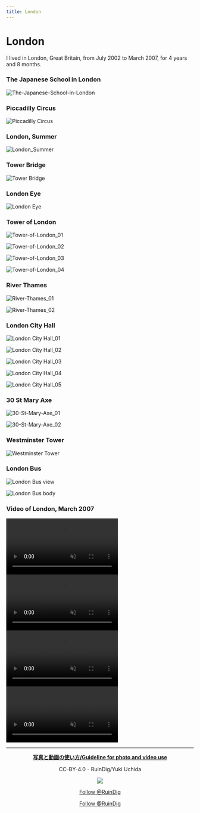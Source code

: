 ```yaml
---
title: London
---
```


# London

I lived in London, Great Britain, from July 2002 to March 2007, for 4 years and 8 months.

### The Japanese School in London

![The-Japanese-School-in-London](https://user-images.githubusercontent.com/20723919/128956650-59f40d1e-85eb-4d8c-bae2-8de77557a450.JPG)

### Piccadilly Circus

![Piccadilly Circus](https://user-images.githubusercontent.com/20723919/128959485-4f5722c4-cda2-4da2-9d63-c4223b806b63.JPG)

### London, Summer

![London_Summer](https://user-images.githubusercontent.com/20723919/128961419-f96fc26e-cc20-4f53-bd4a-d9205e1b1ae5.JPG)

### Tower Bridge

![Tower Bridge](https://user-images.githubusercontent.com/20723919/128961487-a4b00314-90cf-4b77-91bf-bbf48be328c9.JPG)

### London Eye

![London Eye](https://user-images.githubusercontent.com/20723919/189471307-7f3e0111-079f-41a1-902c-4c536a0b916b.JPG)

### Tower of London

![Tower-of-London_01](https://user-images.githubusercontent.com/20723919/189575064-0e566bc8-8d29-40f1-a96e-167dee9cd3c3.JPG)

![Tower-of-London_02](https://user-images.githubusercontent.com/20723919/189575291-4517e635-d751-4f06-aa57-f95ae353f81a.JPG)

![Tower-of-London_03](https://user-images.githubusercontent.com/20723919/189575212-13fa8175-10b1-46b6-8ca3-190eb39ffde9.JPG)

![Tower-of-London_04](https://user-images.githubusercontent.com/20723919/189575508-63f356ef-11cb-48ea-a516-bc3ea7a5cef9.JPG)

### River Thames

![River-Thames_01](https://user-images.githubusercontent.com/20723919/189574693-0cd62327-e7c6-4444-b66b-1113cbb85756.jpg)

![River-Thames_02](https://user-images.githubusercontent.com/20723919/189574696-8026d9fb-f2c0-4543-aed4-f0991697d1ca.JPG)

### London City Hall

![London City Hall_01](https://user-images.githubusercontent.com/20723919/189471359-2e699d45-dc5a-4372-9770-7a2bf2e21bd5.JPG)

![London City Hall_02](https://user-images.githubusercontent.com/20723919/189471363-6e91f888-b9f9-4e50-9618-aaf1787f0418.JPG)

![London City Hall_03](https://user-images.githubusercontent.com/20723919/189471364-df5ac241-d8f5-4770-a442-9760ca44b0e9.JPG)

![London City Hall_04](https://user-images.githubusercontent.com/20723919/189471381-26182747-6a8a-49d7-bff3-015261e2ee2a.JPG)

![London City Hall_05](https://user-images.githubusercontent.com/20723919/189471422-28abc31e-e807-4117-9c90-c096374c8ff8.JPG)

### 30 St Mary Axe

![30-St-Mary-Axe_01](https://user-images.githubusercontent.com/20723919/189574346-c9cd3147-37fc-49d7-b257-05d456c49e57.JPG)

![30-St-Mary-Axe_02](https://user-images.githubusercontent.com/20723919/189574349-2a79778b-74a9-44ef-91fd-f48170f7d62b.JPG)

### Westminster Tower

![Westminster Tower](https://user-images.githubusercontent.com/20723919/189471955-8086c264-fdba-4d4f-84c2-e71752dc4d03.JPG)

### London Bus

![London Bus view](https://user-images.githubusercontent.com/20723919/128968518-60f6be01-31d7-4275-8548-dbb81bf037a7.JPG)

![London Bus body](https://user-images.githubusercontent.com/20723919/128968517-f7111d18-dce1-44a1-8f79-cbdd0f1b17fe.JPG)

### Video of London, March 2007

<div><video controls src="https://user-images.githubusercontent.com/20723919/128967091-075d5712-f199-4f55-a049-4710d13819e8.MP4" muted="false"></video></div>

<div><video controls src="https://user-images.githubusercontent.com/20723919/128967089-ab94a587-1c8c-4333-a034-160c58eb0d26.MP4" muted="false"></video></div>

<div><video controls src="https://user-images.githubusercontent.com/20723919/128967084-13d19e2d-5c22-4457-bb5a-f9a0c9bde4ce.MP4" muted="false"></video></div>

<div><video controls src="https://user-images.githubusercontent.com/20723919/128967093-2c07e6c0-ea04-4253-9d54-f1112deed74c.MP4" muted="false"></video></div>

<hr>

<div style="text-align: center;"><p><a href="https://ruindig.github.io/pages/guide-photo-video"><strong>写真と動画の使い方/Guideline for photo and video use</strong></a></p></div>

<div style="text-align: center;"><p>CC-BY-4.0 - RuinDig/Yuki Uchida</p></div>

<div style="text-align: center;"><a href="https://creativecommons.org/licenses/by/4.0/deed.ja"><img src="https://user-images.githubusercontent.com/20723919/145936543-577c7705-90e2-4d56-ad5d-26b0fbcea02d.png" loading="lazy"></a></div>

<div style="text-align:center"><p><a href="https://twitter.com/RuinDig" class="twitter-follow-button" data-show-count="false">Follow @RuinDig</a><script async src="https://platform.twitter.com/widgets.js" charset="utf-8"></script></p></div>

<div style="text-align:center"><p><a class="github-button" href="https://github.com/RuinDig" data-color-scheme="no-preference: light; light: light_high_contrast; dark: light;" aria-label="Follow @RuinDig on GitHub">Follow @RuinDig</a><script async defer src="https://buttons.github.io/buttons.js"></script></p></div>

<script src="https://codoc.jp/js/cms.js" data-css="blue" data-usercode="c9TQJjS1dA" charset="UTF-8" defer></script><div id="codoc-entry-8FY1GS5i0A" class="codoc-entries" data-without-body="1" data-support-button-text="RuinDigに100円から投げ銭/Press to Tip" data-show-like="0" data-show-about-codoc="0" data-support-message="よろしければここから投げ銭ができます。日々の活力になります。Optional: You can tip here from 100JPY. Tip here will be a daily energy."></div>

